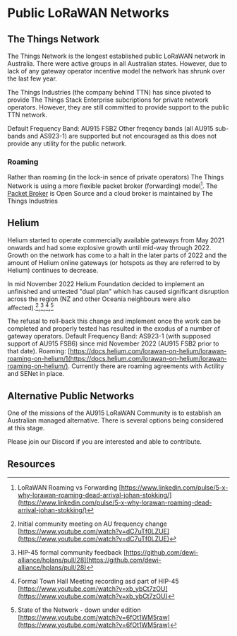 # Public LoRaWAN Networks

## The Things Network
The Things Network is the longest established public LoRaWAN network in Australia. There were active groups in all Australian states. However, due to lack of any gateway operator incentive model the network has shrunk over the last few year.

The Things Industries (the company behind TTN) has since pivoted to provide The Things Stack Enterprise subcriptions for private network operators. However, they are still committed to provide support to the public TTN network.

Default Frequency Band: AU915 FSB2
Other freqency bands (all AU915 sub-bands and AS923-1) are supported but not encouraged as this does not provide any utility for the public network.

### Roaming

Rather than roaming (in the lock-in sence of private operators) The Things Network is using a more flexible packet broker (forwarding) model[^1]. The [Packet Broker]() is Open Source and a cloud broker is maintained by The Things Industries

## Helium
Helium started to operate commercially available gateways from May 2021 onwards and had some explosive growth until mid-way through 2022. 
Growth on the network has come to a halt in the later parts of 2022 and the amount of Helium online gateways (or hotspots as they are referred to by Helium) continues to decrease.

In mid November 2022 Helium Foundation decided to implement an unfinished and untested "dual plan" which has caused significant disruption across the region (NZ and other Oceania neighbours were also affected).[^2],[^3],[^4],[^5]

The refusal to roll-back this change and implement once the work can be completed and properly tested has resulted in the exodus of a number of gateway operators.
Default Frequency Band: AS923-1 (with supposed support of AU915 FSB6) since mid November 2022 (AU915 FSB2 prior to that date).
Roaming: [https://docs.helium.com/lorawan-on-helium/lorawan-roaming-on-helium/](https://docs.helium.com/lorawan-on-helium/lorawan-roaming-on-helium/). Currently there are roaming agreements with Actility and SENet in place.

## Alternative Public Networks

One of the missions of the AU915 LoRaWAN Community is to establish an Australian managed alternative. There is several options being considered at this stage.

Please join our Discord if you are interested and able to contribute.

## Resources

[^1]: LoRaWAN Roaming vs Forwarding [https://www.linkedin.com/pulse/5-x-why-lorawan-roaming-dead-arrival-johan-stokking/](https://www.linkedin.com/pulse/5-x-why-lorawan-roaming-dead-arrival-johan-stokking/)

[^2]: Initial community meeting on AU frequency change [https://www.youtube.com/watch?v=dC7uTf0LZUE](https://www.youtube.com/watch?v=dC7uTf0LZUE)

[^3]: HIP-45 formal community feedback [https://github.com/dewi-alliance/hplans/pull/28](https://github.com/dewi-alliance/hplans/pull/28)

[^4]: Formal Town Hall Meeting recording asd part of HIP-45 [https://www.youtube.com/watch?v=xb_ybCt7zOU](https://www.youtube.com/watch?v=xb_ybCt7zOU)

[^5]: State of the Network - down under edition [https://www.youtube.com/watch?v=6fOt1WM5raw](https://www.youtube.com/watch?v=6fOt1WM5raw)
